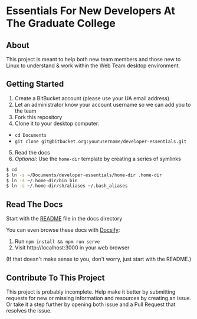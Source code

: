 # Essentials For New Developers At The Graduate College

## About

This project is meant to help both new team members and those new to Linux to understand & work within the Web Team desktop environment.

## Getting Started

1. Create a BitBucket account (please use your UA email address)
2. Let an administrator know your account username so we can add you to the team
3. Fork this repository
4. Clone it to your desktop computer:
  - `cd Documents`
  - `git clone git@bitbucket.org:yourusername/developer-essentials.git`
5. Read the docs
6. _Optional_: Use the `home-dir` template by creating a series of symlinks

```bash
$ cd
$ ln -s ~/Documents/developer-essentials/home-dir .home-dir
$ ln -s ~/.home-dir/bin bin
$ ln -s ~/.home-dir/sh/aliases ~/.bash_aliases
```

## Read The Docs

Start with the [README](docs/README.md) file in the docs directory

You can even browse these docs with [Docsify](https://docsify.js.org/#/):

1. Run `npm install && npm run serve`
2. Visit http://localhost:3000 in your web browser

(If that doesn't make sense to you, don't worry, just start with the README.)

## Contribute To This Project

This project is probably incomplete.
Help make it better by submitting requests for new or missing information and resources by creating an issue.
Or take it a step further by opening both issue and a Pull Request that resolves the issue.
